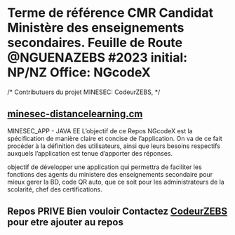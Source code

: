 # Terme de référence CMR Candidat Ministère des enseignements secondaires. Feuille de Route @NGUENAZEBS #2023 initial: NP/NZ Office: NGcodeX

/* Contributuers du projet MINESEC: CodeurZEBS, */

## [minesec-distancelearning.cm](https://minesec-distancelearning.cm/)

MINESEC_APP - JAVA EE L’objectif de ce Repos NGcodeX est la spécification de manière claire et concise de l’application. On va de ce fait procéder
à la définition des utilisateurs, ainsi que leurs besoins respectifs auxquels l’application est tenue d’apporter des réponses.

objectif de développer une application qui permettra de faciliter les fonctions des agents du ministere des enseignements secondaire pour mieux gerer
la BD, code QR auto, que ce soit pour les administrateurs de la scolarité, chef des certifications.

## Repos PRIVE Bien vouloir Contactez [CodeurZEBS](https://github.com/NGUENAZEBS/MINESEC_CMR) pour etre ajouter au repos
